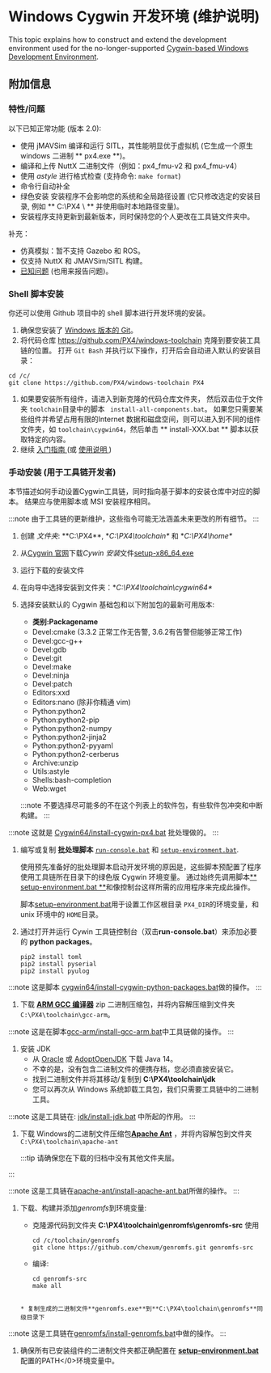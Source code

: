 # Windows Cygwin 开发环境 (维护说明)

This topic explains how to construct and extend the development environment used for the no-longer-supported [Cygwin-based Windows Development Environment](../dev_setup/dev_env_windows_cygwin.md).


## 附加信息

<a id="features"></a>

### 特性/问题

以下已知正常功能 (版本 2.0):

* 使用 jMAVSim 编译和运行 SITL，其性能明显优于虚拟机 (它生成一个原生windows 二进制 ** px4.exe **)。
* 编译和上传 NuttX 二进制文件（例如：px4_fmu-v2 和 px4_fmu-v4）
* 使用 *astyle* 进行格式检查 (支持命令: `make format`)
* 命令行自动补全
* 绿色安装 安装程序不会影响您的系统和全局路径设置 (它只修改选定的安装目录, 例如 ** C:\PX4 \ ** 并使用临时本地路径变量)。
* 安装程序支持更新到最新版本，同时保持您的个人更改在工具链文件夹中。

补充：
* 仿真模拟：暂不支持 Gazebo 和 ROS。
* 仅支持 NuttX 和 JMAVSim/SITL 构建。
* [已知问题](https://github.com/orgs/PX4/projects/6) (也用来报告问题)。

<a id="script_setup"></a>

### Shell 脚本安装

你还可以使用 Github 项目中的 shell 脚本进行开发环境的安装。

1. 确保您安装了 [Windows 版本的 Git](https://git-scm.com/download/win)。
1. 将代码仓库 https://github.com/PX4/windows-toolchain 克隆到要安装工具链的位置。 打开 `Git Bash` 并执行以下操作，打开后会自动进入默认的安装目录：
```
cd /c/
git clone https://github.com/PX4/windows-toolchain PX4
```
1. 如果要安装所有组件，请进入到新克隆的代码仓库文件夹， 然后双击位于文件夹 `toolchain`目录中的脚本 ` install-all-components.bat`。 如果您只需要某些组件并希望占用有限的Internet 数据和磁盘空间，则可以进入到不同的组件文件夹，如 ` toolchain\cygwin64 `，然后单击 ** install-XXX.bat ** 脚本以获取特定的内容。
1. 继续 [ 入门指南 ](#getting_started) (或 [ 使用说明 ](#usage_instructions))


<a id="manual_setup"></a>

### 手动安装 (用于工具链开发者)

本节描述如何手动设置Cygwin工具链，同时指向基于脚本的安装仓库中对应的脚本。 结果应与使用脚本或 MSI 安装程序相同。

:::note
由于工具链的更新维护，这些指令可能无法涵盖未来更改的所有细节。
:::

1. 创建 *文件夹*: **C:\PX4\**, **C:\PX4\toolchain\** 和 **C:\PX4\home\**
1. 从[Cygwin 官网](https://cygwin.com/install.html)下载*Cywin 安装*文件[setup-x86_64.exe](https://cygwin.com/setup-x86_64.exe)
1. 运行下载的安装文件
1. 在向导中选择安装到文件夹：**C:\PX4\toolchain\cygwin64\**
1. 选择安装默认的 Cygwin 基础包和以下附加包的最新可用版本:

   * **类别:Packagename**
   * Devel:cmake (3.3.2 正常工作无告警, 3.6.2有告警但能够正常工作)
   * Devel:gcc-g++
   * Devel:gdb
   * Devel:git
   * Devel:make
   * Devel:ninja
   * Devel:patch
   * Editors:xxd
   * Editors:nano (除非你精通 vim)
   * Python:python2
   * Python:python2-pip
   * Python:python2-numpy
   * Python:python2-jinja2
   * Python:python2-pyyaml
   * Python:python2-cerberus
   * Archive:unzip
   * Utils:astyle
   * Shells:bash-completion
   * Web:wget

   :::note
不要选择尽可能多的不在这个列表上的软件包，有些软件包冲突和中断构建。
:::

:::note
这就是 [Cygwin64/install-cygwin-px4.bat](https://github.com/MaEtUgR/PX4Toolchain/blob/master/toolchain/cygwin64/install-cygwin-px4.bat) 批处理做的。
:::

1. 编写或复制 **批处理脚本** [`run-console.bat`](https://github.com/MaEtUgR/PX4Toolchain/blob/master/run-console.bat) 和 [`setup-environment.bat`](https://github.com/PX4/windows-toolchain/blob/master/toolchain/scripts/setup-environment.bat).

   使用预先准备好的批处理脚本启动开发环境的原因是，这些脚本预配置了程序使用工具链所在目录下的绿色版 Cygwin 环境变量。 通过始终先调用脚本[** setup-environment.bat **](https://github.com/PX4/windows-toolchain/blob/master/toolchain/scripts/setup-environment.bat)和像控制台这样所需的应用程序来完成此操作。

   脚本[setup-environment.bat](https://github.com/PX4/windows-toolchain/blob/master/toolchain/scripts/setup-environment.bat)用于设置工作区根目录 `PX4_DIR`的环境变量，和 unix 环境中的 `HOME`目录。

1. 通过打开并运行 Cywin 工具链控制台（双击**run-console.bat**）来添加必要的 **python packages**。
   ```
   pip2 install toml
   pip2 install pyserial
   pip2 install pyulog
   ```

:::note
这是脚本 [cygwin64/install-cygwin-python-packages.bat](https://github.com/MaEtUgR/PX4Toolchain/blob/master/toolchain/cygwin64/install-cygwin-python-packages.bat)做的操作。
:::

1. 下载 [**ARM GCC 编译器**](https://developer.arm.com/open-source/gnu-toolchain/gnu-rm/downloads) zip 二进制压缩包，并将内容解压缩到文件夹 `C:\PX4\toolchain\gcc-arm`。

:::note
这是在脚本[gcc-arm/install-gcc-arm.bat](https://github.com/MaEtUgR/PX4Toolchain/blob/master/toolchain/gcc-arm/install-gcc-arm.bat)中工具链做的操作。
:::

1. 安装 JDK
   * 从 [Oracle](https://www.oracle.com/java/technologies/javase-jdk14-downloads.html) 或 [AdoptOpenJDK](https://adoptopenjdk.net/) 下载 Java 14。
   * 不幸的是，没有包含二进制文件的便携存档，您必须直接安装它。
   * 找到二进制文件并将其移动/复制到 **C:\PX4\toolchain\jdk**
   * 您可以再次从 Windows 系统卸载工具包，我们只需要工具链中的二进制工具。

:::note
这是工具链在: [jdk/install-jdk.bat](https://github.com/MaEtUgR/PX4Toolchain/blob/master/toolchain/jdk/install-jdk.bat) 中所起的作用。
:::

1. 下载 Windows的二进制文件压缩包[**Apache Ant**](https://ant.apache.org/bindownload.cgi) ，并将内容解包到文件夹 `C:\PX4\toolchain\apache-ant`

   :::tip
 请确保您在下载的归档中没有其他文件夹层。

:::

:::note
这是工具链在[apache-ant/install-apache-ant.bat](https://github.com/MaEtUgR/PX4Toolchain/blob/master/toolchain/apache-ant/install-apache-ant.bat)所做的操作。
:::

1. 下载、构建并添加*genromfs*到环境变量:
   * 克隆源代码到文件夹 **C:\PX4\toolchain\genromfs\genromfs-src** 使用
     ```
     cd /c/toolchain/genromfs
     git clone https://github.com/chexum/genromfs.git genromfs-src
     ```

   * 编译:
     ```
     cd genromfs-src
     make all
    ```

    * 复制生成的二进制文件**genromfs.exe**到**C:\PX4\toolchain\genromfs**同级目录下

:::note
这是工具链在[genromfs/install-genromfs.bat](https://github.com/MaEtUgR/PX4Toolchain/blob/master/toolchain/genromfs/install-genromfs.bat)中做的操作。
:::

1. 确保所有已安装组件的二进制文件夹都正确配置在 [**setup-environment.bat**](https://github.com/PX4/windows-toolchain/blob/master/toolchain/scripts/setup-environment.bat)配置的</code>PATH</0>环境变量中。
